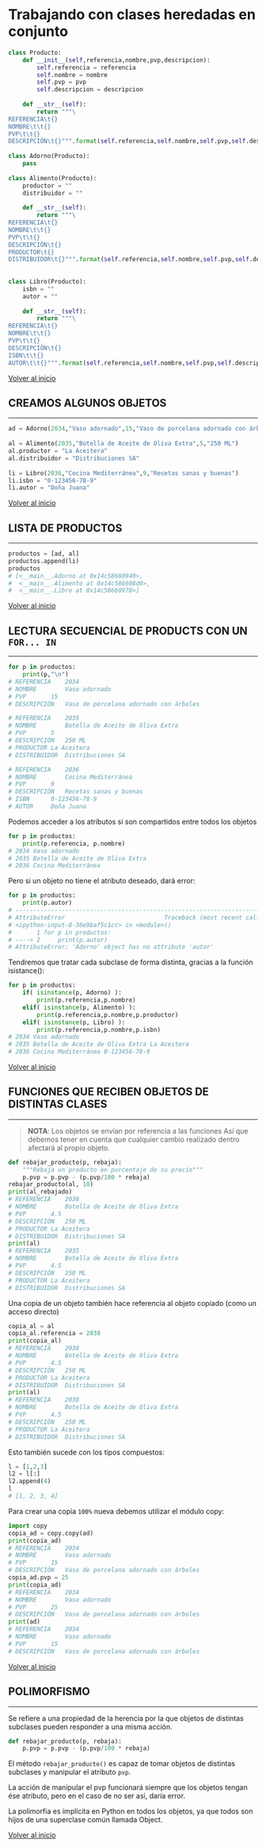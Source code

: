 # Trabajando con clases heredadas en conjunto

```python
class Producto:
    def __init__(self,referencia,nombre,pvp,descripcion):
        self.referencia = referencia
        self.nombre = nombre
        self.pvp = pvp
        self.descripcion = descripcion
        
    def __str__(self):
        return """\
REFERENCIA\t{}
NOMBRE\t\t{}
PVP\t\t{}
DESCRIPCIÓN\t{}""".format(self.referencia,self.nombre,self.pvp,self.descripcion)
​
class Adorno(Producto):
    pass
​​
class Alimento(Producto):
    productor = ""
    distribuidor = ""
    
    def __str__(self):
        return """\
REFERENCIA\t{}
NOMBRE\t\t{}
PVP\t\t{}
DESCRIPCIÓN\t{}
PRODUCTOR\t{}
DISTRIBUIDOR\t{}""".format(self.referencia,self.nombre,self.pvp,self.descripcion,self.productor,self.distribuidor)
​
​
class Libro(Producto):
    isbn = ""
    autor = ""
    
    def __str__(self):
        return """\
REFERENCIA\t{}
NOMBRE\t\t{}
PVP\t\t{}
DESCRIPCIÓN\t{}
ISBN\t\t{}
AUTOR\t\t{}""".format(self.referencia,self.nombre,self.pvp,self.descripcion,self.isbn,self.autor)
```

[Volver al inicio](#-trabajando-con-clases-heredadas-en-conjunto)

## CREAMOS ALGUNOS OBJETOS

---------------------------------------------------------------------------

```python
ad = Adorno(2034,"Vaso adornado",15,"Vaso de porcelana adornado con árboles")
​
al = Alimento(2035,"Botella de Aceite de Oliva Extra",5,"250 ML")
al.productor = "La Aceitera"
al.distribuidor = "Distribuciones SA"
​
li = Libro(2036,"Cocina Mediterránea",9,"Recetas sanas y buenas")
li.isbn = "0-123456-78-9"
li.autor = "Doña Juana"
```

[Volver al inicio](#-trabajando-con-clases-heredadas-en-conjunto)

## LISTA DE PRODUCTOS

---------------------------------------------------------------------------

```python
productos = [ad, al]
productos.append(li)
productos
# [<__main__.Adorno at 0x14c58660940>,
#  <__main__.Alimento at 0x14c586608d0>,
#  <__main__.Libro at 0x14c58660978>]
```

[Volver al inicio](#-trabajando-con-clases-heredadas-en-conjunto)

## LECTURA SECUENCIAL DE PRODUCTS CON UN `FOR... IN`

---------------------------------------------------------------------------

```python
for p in productos:
    print(p,"\n")
# REFERENCIA	2034
# NOMBRE		Vaso adornado
# PVP		15
# DESCRIPCIÓN	Vaso de porcelana adornado con árboles 

# REFERENCIA	2035
# NOMBRE		Botella de Aceite de Oliva Extra
# PVP		5
# DESCRIPCIÓN	250 ML
# PRODUCTOR	La Aceitera
# DISTRIBUIDOR	Distribuciones SA 

# REFERENCIA	2036
# NOMBRE		Cocina Mediterránea
# PVP		9
# DESCRIPCIÓN	Recetas sanas y buenas
# ISBN		0-123456-78-9
# AUTOR		Doña Juana 
```

Podemos acceder a los atributos si son compartidos entre todos los objetos

```python
for p in productos:
    print(p.referencia, p.nombre)
# 2034 Vaso adornado
# 2035 Botella de Aceite de Oliva Extra
# 2036 Cocina Mediterránea
```

Pero si un objeto no tiene el atributo deseado, dará error:

```python
for p in productos:
    print(p.autor)
# ---------------------------------------------------------------------------
# AttributeError                            Traceback (most recent call last)
# <ipython-input-8-36e9baf5c1cc> in <module>()
#       1 for p in productos:
# ----> 2     print(p.autor)
# AttributeError: 'Adorno' object has no attribute 'autor'
```

Tendremos que tratar cada subclase de forma distinta, gracias a la función isistance():

```python
for p in productos:
    if( isinstance(p, Adorno) ):
        print(p.referencia,p.nombre)
    elif( isinstance(p, Alimento) ):
        print(p.referencia,p.nombre,p.productor)
    elif( isinstance(p, Libro) ):
        print(p.referencia,p.nombre,p.isbn)        
# 2034 Vaso adornado
# 2035 Botella de Aceite de Oliva Extra La Aceitera
# 2036 Cocina Mediterránea 0-123456-78-9
```

[Volver al inicio](#-trabajando-con-clases-heredadas-en-conjunto)

## FUNCIONES QUE RECIBEN OBJETOS DE DISTINTAS CLASES

---------------------------------------------------------------------------

> **NOTA**: Los objetos se envían por referencia a las funciones
Así que debemos tener en cuenta que cualquier cambio realizado dentro afectará al propio objeto.

```python
def rebajar_producto(p, rebaja):
    """Rebaja un producto en porcentaje de su precio"""
    p.pvp = p.pvp - (p.pvp/100 * rebaja)
​rebajar_producto(al, 10)
print(al_rebajado)
# REFERENCIA	2038
# NOMBRE		Botella de Aceite de Oliva Extra
# PVP		4.5
# DESCRIPCIÓN	250 ML
# PRODUCTOR	La Aceitera
# DISTRIBUIDOR	Distribuciones SA
print(al)
# REFERENCIA	2035
# NOMBRE		Botella de Aceite de Oliva Extra
# PVP		4.5
# DESCRIPCIÓN	250 ML
# PRODUCTOR	La Aceitera
# DISTRIBUIDOR	Distribuciones SA
```

Una copia de un objeto también hace referencia al objeto copiado (como un acceso directo)

```python
copia_al = al
copia_al.referencia = 2038
print(copia_al)
# REFERENCIA	2038
# NOMBRE		Botella de Aceite de Oliva Extra
# PVP		4.5
# DESCRIPCIÓN	250 ML
# PRODUCTOR	La Aceitera
# DISTRIBUIDOR	Distribuciones SA
print(al)
# REFERENCIA	2038
# NOMBRE		Botella de Aceite de Oliva Extra
# PVP		4.5
# DESCRIPCIÓN	250 ML
# PRODUCTOR	La Aceitera
# DISTRIBUIDOR	Distribuciones SA
```

Esto también sucede con los tipos compuestos:

```python
l = [1,2,3]
l2 = l[:]
l2.append(4)
l
# [1, 2, 3, 4]
```

Para crear una copia `100%` nueva debemos utilizar el módulo copy:

```python
import copy
​copia_ad = copy.copy(ad)
print(copia_ad)
# REFERENCIA	2034
# NOMBRE		Vaso adornado
# PVP		15
# DESCRIPCIÓN	Vaso de porcelana adornado con árboles
copia_ad.pvp = 25
print(copia_ad)
# REFERENCIA	2034
# NOMBRE		Vaso adornado
# PVP		25
# DESCRIPCIÓN	Vaso de porcelana adornado con árboles
print(ad)
# REFERENCIA	2034
# NOMBRE		Vaso adornado
# PVP		15
# DESCRIPCIÓN	Vaso de porcelana adornado con árboles
```

[Volver al inicio](#-trabajando-con-clases-heredadas-en-conjunto)

## POLIMORFISMO

---------------------------------------------------------------------------

Se refiere a una propiedad de la herencia por la que objetos de distintas subclases pueden responder a una misma acción.

```python
def rebajar_producto(p, rebaja):
    p.pvp = p.pvp - (p.pvp/100 * rebaja)
```

El método `rebajar_producto()` es capaz de tomar objetos de distintas subclases y manipular el atributo `pvp`.

La acción de manipular el pvp funcionará siempre que los objetos tengan ése atributo, pero en el caso de no ser así, daría error.

La polimorfia es implícita en Python en todos los objetos, ya que todos son hijos de una superclase común llamada Object.

[Volver al inicio](#-trabajando-con-clases-heredadas-en-conjunto)